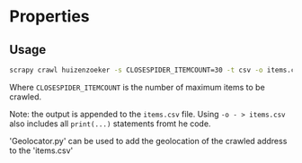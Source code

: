 # Properties

## Usage

```bash
scrapy crawl huizenzoeker -s CLOSESPIDER_ITEMCOUNT=30 -t csv -o items.csv
```

Where `CLOSESPIDER_ITEMCOUNT` is the number of maximum items to be crawled.

Note: the output is appended to the `items.csv` file. Using `-o - > items.csv` also includes all `print(...)` statements fromt he code.

'Geolocator.py' can be used to add the geolocation of the crawled address to the 'items.csv'